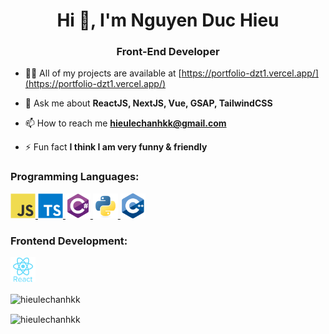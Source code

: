<h1 align="center">Hi 👋, I'm Nguyen Duc Hieu</h1>
<h3 align="center">Front-End Developer</h3>

- 👨‍💻 All of my projects are available at [https://portfolio-dzt1.vercel.app/](https://portfolio-dzt1.vercel.app/)

- 💬 Ask me about **ReactJS, NextJS, Vue, GSAP, TailwindCSS**

- 📫 How to reach me **hieulechanhkk@gmail.com**

- ⚡ Fun fact **I think I am very funny & friendly**

<p align="left">
</p>

<h3 align="left">Programming Languages:</h3>
<p align="left">
    <a href="https://developer.mozilla.org/en-US/docs/Web/JavaScript" target="_blank" rel="noreferrer"> <img src="https://raw.githubusercontent.com/devicons/devicon/master/icons/javascript/javascript-original.svg" alt="javascript" width="40" height="40"/>
  </a>
    <a href="https://www.typescriptlang.org/" target="_blank" rel="noreferrer"> <img src="https://raw.githubusercontent.com/devicons/devicon/master/icons/typescript/typescript-original.svg" alt="typescript" width="40" height="40"/>
  </a>
    <a href="https://www.w3schools.com/cs/" target="_blank" rel="noreferrer"> <img src="https://raw.githubusercontent.com/devicons/devicon/master/icons/csharp/csharp-original.svg" alt="csharp" width="40" height="40"/>
  </a>
    <a href="https://www.python.org" target="_blank" rel="noreferrer"> <img src="https://raw.githubusercontent.com/devicons/devicon/master/icons/python/python-original.svg" alt="python" width="40" height="40"/>
    </a>
    <a href="https://www.w3schools.com/cpp/" target="_blank" rel="noreferrer"> <img src="https://raw.githubusercontent.com/devicons/devicon/master/icons/cplusplus/cplusplus-original.svg" alt="cplusplus" width="40" height="40"/>
  </a>
</p>
<h3 align="left">Frontend Development:</h3>
<p align="left">
    <a href="https://reactjs.org/" target="_blank" rel="noreferrer"> <img src="https://raw.githubusercontent.com/devicons/devicon/master/icons/react/react-original-wordmark.svg" alt="react" width="40" height="40"/>
  </a>
</p>
<p><img align="center"
        src="https://github-readme-stats.vercel.app/api/top-langs?username=hieulechanhkk&show_icons=true&locale=en&layout=compact"
        alt="hieulechanhkk" /></p>

<p><img align="center" src="https://github-readme-streak-stats.herokuapp.com/?user=hieulechanhkk&"
        alt="hieulechanhkk" /></p>
